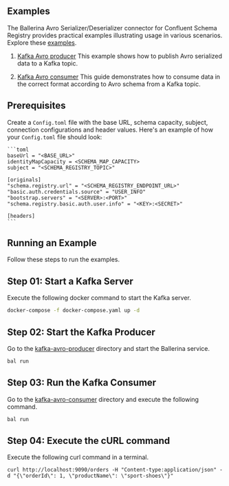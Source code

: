 ## Examples

The Ballerina Avro Serializer/Deserializer connector for Confluent Schema Registry provides practical examples illustrating usage in various scenarios. Explore these [examples](https://github.com/ballerina-platform/module-ballerinax-confluent.cavroserdes/tree/main/examples).

1. [Kafka Avro producer](https://github.com/ballerina-platform/module-ballerinax-confluent.cavroserdes/tree/main/examples/kafka-avro-producer)
    This example shows how to publish Avro serialized data to a Kafka topic.

2. [Kafka Avro consumer](https://github.com/ballerina-platform/module-ballerinax-confluent.cavroserdes/tree/main/examples/kafka-avro-consumer)
    This guide demonstrates how to consume data in the correct format according to Avro schema from a Kafka topic.

## Prerequisites

Create a `Config.toml` file with the base URL, schema capacity, subject, connection configurations and header values. Here's an example of how your `Config.toml` file should look:

    ```toml
    baseUrl = "<BASE_URL>"
    identityMapCapacity = <SCHEMA_MAP_CAPACITY>
    subject = "<SCHEMA_REGISTRY_TOPIC>"

    [originals]
    "schema.registry.url" = "<SCHEMA_REGISTRY_ENDPOINT_URL>"
    "basic.auth.credentials.source" = "USER_INFO"
    "bootstrap.servers" = "<SERVER>:<PORT>"
    "schema.registry.basic.auth.user.info" = "<KEY>:<SECRET>"

    [headers]
    ```

## Running an Example

Follow these steps to run the examples.

## Step 01: Start a Kafka Server

Execute the following docker command to start the Kafka server.

```bash
docker-compose -f docker-compose.yaml up -d
```

## Step 02: Start the Kafka Producer

Go to the [kafka-avro-producer](https://github.com/ballerina-platform/module-ballerinax-confluent.cavroserdes/tree/main/examples/kafka-avro-producer) directory and start the Ballerina service.

```bash
bal run
```

## Step 03: Run the Kafka Consumer

Go to the [kafka-avro-consumer](https://github.com/ballerina-platform/module-ballerinax-confluent.cavroserdes/tree/main/examples/kafka-avro-consumer) directory and execute the following command.

```bash
bal run
```

## Step 04: Execute the cURL command

Execute the following curl command in a terminal.

```curl 
curl http://localhost:9090/orders -H "Content-type:application/json" -d "{\"orderId\": 1, \"productName\": \"sport-shoes\"}"
```
